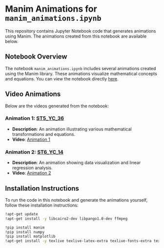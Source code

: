 # Manim Animations for `manim_animations.ipynb`

This repository contains Jupyter Notebook code that generates animations using Manim. The animations created from this notebook are available below.

## Notebook Overview

The notebook `manim_animations.ipynb` includes several animations created using the Manim library. These animations visualize mathematical concepts and equations. You can view the notebook directly [here](https://colab.research.google.com/drive/1y5kVhwPb95qu4HdxiWmUYWqN_g0dsdDX).

## Video Animations

Below are the videos generated from the notebook:

### Animation 1: [ST5_YC_36](#)
- **Description**: An animation illustrating various mathematical transformations and equations.
- **Video**: [Animation 1](videos/ST5_YC_36.mp4)

### Animation 2: [ST6_YC_14](#)
- **Description**: An animation showing data visualization and linear regression analysis.
- **Video**:  [Animation 2](videos/ST6_YC_14.mp4)



## Installation Instructions

To run the code in this notebook and generate the animations yourself, follow these installation instructions:

```bash
!apt-get update
!apt-get install -y libcairo2-dev libpango1.0-dev ffmpeg

!pip install manim
!pip install numpy
!pip install matplotlib
!apt-get install -y texlive texlive-latex-extra texlive-fonts-extra texlive-xetex dvipng cm-super
